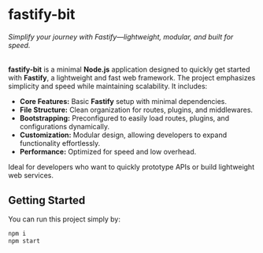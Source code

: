 # fastify-bit

###### Simplify your journey with Fastify—lightweight, modular, and built for speed.

**fastify-bit** is a minimal **Node.js** application designed to quickly get started with **Fastify**, a lightweight and fast web framework. The project emphasizes simplicity and speed while maintaining scalability. It includes:
* **Core Features:** Basic **Fastify** setup with minimal dependencies.
* **File Structure:** Clean organization for routes, plugins, and middlewares.
* **Bootstrapping:** Preconfigured to easily load routes, plugins, and configurations dynamically.
* **Customization:** Modular design, allowing developers to expand functionality effortlessly.
* **Performance:** Optimized for speed and low overhead.

Ideal for developers who want to quickly prototype APIs or build lightweight web services.

## Getting Started

You can run this project simply by:

```bash
npm i
npm start
```
